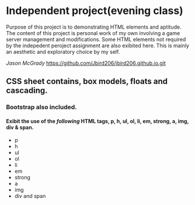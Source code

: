 
# Independent project(evening class)
Purpose of this project is to demonstrating HTML elements and aptitude. The content of this project is personal work of my own 
involving a game server management and modifications. Some HTML elements not required by the indepedent peroject assignment are also exibited here. This is mainly an aesthetic and exploratory choice by my self. 

_Jason McGrady_
https://github.com/Jbird206/jbird206.github.io.git
## CSS sheet contains, box models, floats and cascading.
### Bootstrap also included.
#### Exibit the use of the *following* HTML tags, p, h, ul, ol, li, em, strong, a, img, div & span.
* p
* h
* ul
* ol
* li
* em
* strong
* a
* img
* div and span
